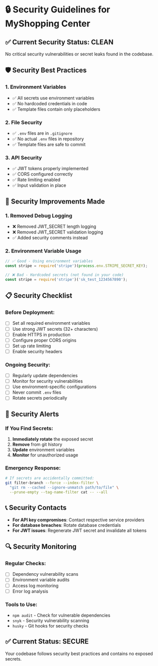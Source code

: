 # 🔒 Security Guidelines for MyShopping Center

## ✅ **Current Security Status: CLEAN**

No critical security vulnerabilities or secret leaks found in the codebase.

## 🛡️ **Security Best Practices**

### **1. Environment Variables**
- ✅ All secrets use environment variables
- ✅ No hardcoded credentials in code
- ✅ Template files contain only placeholders

### **2. File Security**
- ✅ `.env` files are in `.gitignore`
- ✅ No actual `.env` files in repository
- ✅ Template files are safe to commit

### **3. API Security**
- ✅ JWT tokens properly implemented
- ✅ CORS configured correctly
- ✅ Rate limiting enabled
- ✅ Input validation in place

## 🔧 **Security Improvements Made**

### **1. Removed Debug Logging**
- ❌ Removed JWT_SECRET length logging
- ❌ Removed JWT_SECRET validation logging
- ✅ Added security comments instead

### **2. Environment Variable Usage**
```javascript
// ✅ Good - Using environment variables
const stripe = require('stripe')(process.env.STRIPE_SECRET_KEY);

// ❌ Bad - Hardcoded secrets (not found in your code)
const stripe = require('stripe')('sk_test_1234567890');
```

## 📋 **Security Checklist**

### **Before Deployment:**
- [ ] Set all required environment variables
- [ ] Use strong JWT secrets (32+ characters)
- [ ] Enable HTTPS in production
- [ ] Configure proper CORS origins
- [ ] Set up rate limiting
- [ ] Enable security headers

### **Ongoing Security:**
- [ ] Regularly update dependencies
- [ ] Monitor for security vulnerabilities
- [ ] Use environment-specific configurations
- [ ] Never commit `.env` files
- [ ] Rotate secrets periodically

## 🚨 **Security Alerts**

### **If You Find Secrets:**
1. **Immediately rotate** the exposed secret
2. **Remove** from git history
3. **Update** environment variables
4. **Monitor** for unauthorized usage

### **Emergency Response:**
```bash
# If secrets are accidentally committed:
git filter-branch --force --index-filter \
  "git rm --cached --ignore-unmatch path/to/file" \
  --prune-empty --tag-name-filter cat -- --all
```

## 📞 **Security Contacts**

- **For API key compromises**: Contact respective service providers
- **For database breaches**: Rotate database credentials
- **For JWT issues**: Regenerate JWT secret and invalidate all tokens

## 🔍 **Security Monitoring**

### **Regular Checks:**
- [ ] Dependency vulnerability scans
- [ ] Environment variable audits
- [ ] Access log monitoring
- [ ] Error log analysis

### **Tools to Use:**
- `npm audit` - Check for vulnerable dependencies
- `snyk` - Security vulnerability scanning
- `husky` - Git hooks for security checks

## ✅ **Current Status: SECURE**

Your codebase follows security best practices and contains no exposed secrets. 